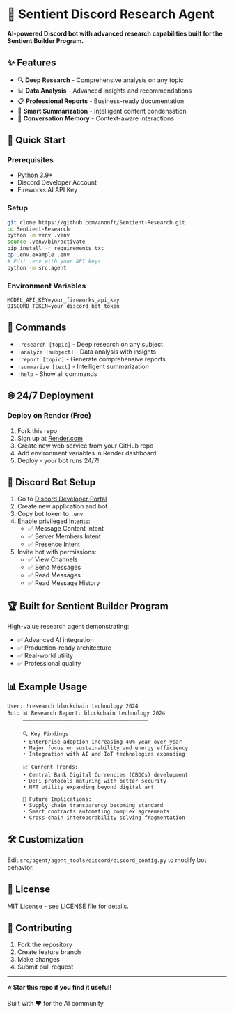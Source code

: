 # 🤖 Sentient Discord Research Agent

**AI-powered Discord bot with advanced research capabilities built for the Sentient Builder Program.**

## ✨ Features
- 🔍 **Deep Research** - Comprehensive analysis on any topic
- 📊 **Data Analysis** - Advanced insights and recommendations  
- 📋 **Professional Reports** - Business-ready documentation
- 📝 **Smart Summarization** - Intelligent content condensation
- 🧠 **Conversation Memory** - Context-aware interactions

## 🚀 Quick Start

### Prerequisites
- Python 3.9+
- Discord Developer Account
- Fireworks AI API Key

### Setup
```bash
git clone https://github.com/anonfr/Sentient-Research.git
cd Sentient-Research
python -m venv .venv
source .venv/bin/activate
pip install -r requirements.txt
cp .env.example .env
# Edit .env with your API keys
python -m src.agent
```

### Environment Variables
```env
MODEL_API_KEY=your_fireworks_api_key
DISCORD_TOKEN=your_discord_bot_token
```

## 🎯 Commands
- `!research [topic]` - Deep research on any subject
- `!analyze [subject]` - Data analysis with insights
- `!report [topic]` - Generate comprehensive reports
- `!summarize [text]` - Intelligent summarization
- `!help` - Show all commands

## 🌐 24/7 Deployment

### Deploy on Render (Free)
1. Fork this repo
2. Sign up at [Render.com](https://render.com)
3. Create new web service from your GitHub repo
4. Add environment variables in Render dashboard
5. Deploy - your bot runs 24/7!

## 🔧 Discord Bot Setup
1. Go to [Discord Developer Portal](https://discord.com/developers/applications)
2. Create new application and bot
3. Copy bot token to `.env`
4. Enable privileged intents:
   - ✅ Message Content Intent
   - ✅ Server Members Intent
   - ✅ Presence Intent
5. Invite bot with permissions:
   - ✅ View Channels
   - ✅ Send Messages
   - ✅ Read Messages
   - ✅ Read Message History

## 🏆 Built for Sentient Builder Program
High-value research agent demonstrating:
- ✅ Advanced AI integration
- ✅ Production-ready architecture
- ✅ Real-world utility
- ✅ Professional quality

## 📊 Example Usage
```
User: !research blockchain technology 2024
Bot: 📊 Research Report: blockchain technology 2024
     ━━━━━━━━━━━━━━━━━━━━━━━━━━━━━━━━━━━━━━━━
     
     🔍 Key Findings:
     • Enterprise adoption increasing 40% year-over-year
     • Major focus on sustainability and energy efficiency
     • Integration with AI and IoT technologies expanding
     
     📈 Current Trends:
     • Central Bank Digital Currencies (CBDCs) development
     • DeFi protocols maturing with better security
     • NFT utility expanding beyond digital art
     
     🚀 Future Implications:
     • Supply chain transparency becoming standard
     • Smart contracts automating complex agreements
     • Cross-chain interoperability solving fragmentation
```

## 🛠️ Customization
Edit `src/agent/agent_tools/discord/discord_config.py` to modify bot behavior.

## 📄 License
MIT License - see LICENSE file for details.

## 🤝 Contributing
1. Fork the repository
2. Create feature branch
3. Make changes
4. Submit pull request

---

**⭐ Star this repo if you find it useful!**

Built with ❤️ for the AI community
